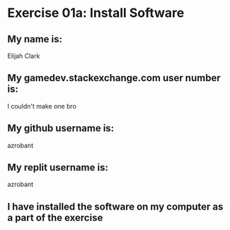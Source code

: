 # Exercise 01a: Install Software

## My name is:
Elijah Clark

## My gamedev.stackexchange.com user number is:
I couldn't make one bro

## My github username is:
azrobant

## My replit username is:
azrobant

## I have installed the software on my computer as a part of the exercise
```
